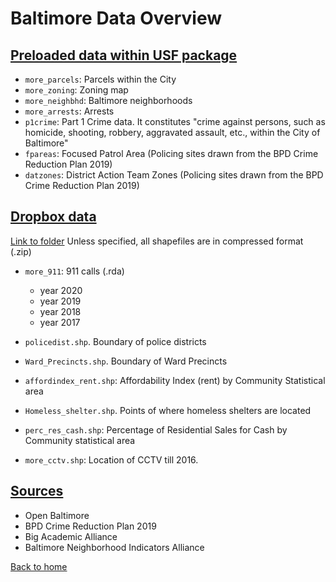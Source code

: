 # Baltimore Data Overview



## <ins> Preloaded data within USF package </ins> 


- `more_parcels`: Parcels within the City
- `more_zoning`: Zoning map
- `more_neighbhd`: Baltimore neighborhoods
- `more_arrests`: Arrests
- `p1crime`: Part 1 Crime data. It constitutes "crime against persons, such as 
  homicide, shooting, robbery, aggravated assault, etc., within the City of Baltimore"
- `fpareas`: Focused Patrol Area (Policing sites drawn from the BPD Crime 
  Reduction Plan 2019)
- `datzones`: District Action Team Zones (Policing sites drawn from the 
  BPD Crime Reduction Plan 2019)


## <ins> Dropbox data </ins>



 [Link to folder](https://www.dropbox.com/sh/fb0h199w074ja0q/AAD8hQxG-UfnBfVisfts6NGPa?dl=0)
 Unless specified, all shapefiles are in compressed format (.zip)
 
- `more_911`: 911 calls (.rda)
  + year 2020 
  + year 2019 
  + year 2018
  + year 2017 

- `policedist.shp`. Boundary of police districts
- `Ward_Precincts.shp`. Boundary of Ward Precincts
- `affordindex_rent.shp`: Affordability Index (rent) by Community Statistical area
- `Homeless_shelter.shp`. Points of where homeless shelters are located
- `perc_res_cash.shp`: Percentage of Residential Sales for Cash by Community statistical area
- `more_cctv.shp`: Location of CCTV till 2016.


## <ins> Sources </ins>

- Open Baltimore
- BPD Crime Reduction Plan 2019
- Big Academic Alliance
- Baltimore Neighborhood Indicators Alliance

[Back to home](https://github.com/agroimpacts/USF#readme)
